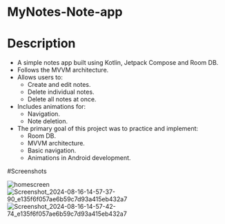 # MyNotes-Note-app
# Description
- A simple notes app built using Kotlin, Jetpack Compose and Room DB.
- Follows the MVVM architecture.
- Allows users to:
  - Create and edit notes.
  - Delete individual notes.
  - Delete all notes at once.
- Includes animations for:
  - Navigation.
  - Note deletion.
- The primary goal of this project was to practice and implement:
  - Room DB.
  - MVVM architecture.
  - Basic navigation.
  - Animations in Android development.

#Screenshots

![homescreen](https://github.com/user-attachments/assets/219bdd68-d6a3-44fc-b5ee-69520a6cb9cd)  ![Screenshot_2024-08-16-14-57-37-90_e135f6f057ae6b59c7d93a415eb432a7](https://github.com/user-attachments/assets/bd57ba54-3416-4afe-93c8-eec41bf51584)   ![Screenshot_2024-08-16-14-57-42-74_e135f6f057ae6b59c7d93a415eb432a7](https://github.com/user-attachments/assets/7d477366-f2e3-46a1-97a0-8649228ad286)
